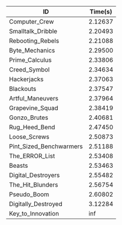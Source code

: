 |ID|Time(s)|
|-|-|
|Computer_Crew|2.12637|
|Smalltalk_Dribble|2.20493|
|Rebooting_Rebels|2.21088|
|Byte_Mechanics|2.29500|
|Prime_Calculus|2.33806|
|Creed_Symbol|2.34634|
|Hackerjacks|2.37063|
|Blackouts|2.37547|
|Artful_Maneuvers|2.37964|
|Grapevine_Squad|2.38419|
|Gonzo_Brutes|2.40681|
|Rug_Heed_Bend|2.47450|
|Loose_Screws|2.50873|
|Pint_Sized_Benchwarmers|2.51188|
|The_ERROR_List|2.53408|
|Beasts|2.53463|
|Digital_Destroyers|2.55482|
|The_Hit_Blunders|2.56754|
|Pseudo_Boom|2.60802|
|Digitally_Destroyed|3.12284|
|Key_to_Innovation|inf|

